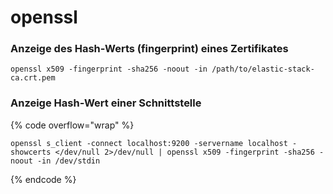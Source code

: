 # openssl



### Anzeige des Hash-Werts (fingerprint) eines Zertifikates

```
openssl x509 -fingerprint -sha256 -noout -in /path/to/elastic-stack-ca.crt.pem
```

### Anzeige Hash-Wert einer Schnittstelle

{% code overflow="wrap" %}
```
openssl s_client -connect localhost:9200 -servername localhost -showcerts </dev/null 2>/dev/null | openssl x509 -fingerprint -sha256 -noout -in /dev/stdin
```
{% endcode %}



